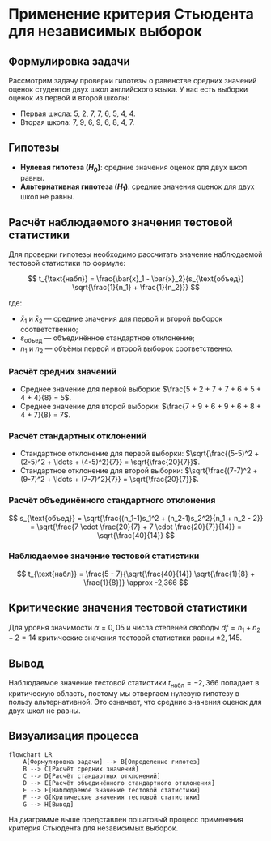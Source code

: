# Применение критерия Стьюдента для независимых выборок

## Формулировка задачи

Рассмотрим задачу проверки гипотезы о равенстве средних значений оценок студентов двух школ английского языка. У нас есть выборки оценок из первой и второй школы:

- Первая школа: 5, 2, 7, 7, 6, 5, 4, 4.
- Вторая школа: 7, 9, 6, 9, 6, 8, 4, 7.

## Гипотезы

- **Нулевая гипотеза ($H_0$)**: средние значения оценок для двух школ равны.
- **Альтернативная гипотеза ($H_1$)**: средние значения оценок для двух школ не равны.

## Расчёт наблюдаемого значения тестовой статистики

Для проверки гипотезы необходимо рассчитать значение наблюдаемой тестовой статистики по формуле:

$$
t_{\text{набл}} = \frac{\bar{x}_1 - \bar{x}_2}{s_{\text{объед}} \sqrt{\frac{1}{n_1} + \frac{1}{n_2}}}
$$

где:
- $\bar{x}_1$ и $\bar{x}_2$ — средние значения для первой и второй выборок соответственно;
- $s_{\text{объед}}$ — объединённое стандартное отклонение;
- $n_1$ и $n_2$ — объёмы первой и второй выборок соответственно.

### Расчёт средних значений

- Среднее значение для первой выборки: $\frac{5 + 2 + 7 + 7 + 6 + 5 + 4 + 4}{8} = 5$.
- Среднее значение для второй выборки: $\frac{7 + 9 + 6 + 9 + 6 + 8 + 4 + 7}{8} = 7$.

### Расчёт стандартных отклонений

- Стандартное отклонение для первой выборки: $\sqrt{\frac{(5-5)^2 + (2-5)^2 + \ldots + (4-5)^2}{7}} = \sqrt{\frac{20}{7}}$.
- Стандартное отклонение для второй выборки: $\sqrt{\frac{(7-7)^2 + (9-7)^2 + \ldots + (7-7)^2}{7}} = \sqrt{\frac{20}{7}}$.

### Расчёт объединённого стандартного отклонения

$$
s_{\text{объед}} = \sqrt{\frac{(n_1-1)s_1^2 + (n_2-1)s_2^2}{n_1 + n_2 - 2}} = \sqrt{\frac{7 \cdot \frac{20}{7} + 7 \cdot \frac{20}{7}}{14}} = \sqrt{\frac{40}{14}}
$$

### Наблюдаемое значение тестовой статистики

$$
t_{\text{набл}} = \frac{5 - 7}{\sqrt{\frac{40}{14}} \sqrt{\frac{1}{8} + \frac{1}{8}}} \approx -2,366
$$

## Критические значения тестовой статистики

Для уровня значимости $\alpha = 0,05$ и числа степеней свободы $df = n_1 + n_2 - 2 = 14$ критические значения тестовой статистики равны $\pm 2,145$.

## Вывод

Наблюдаемое значение тестовой статистики $t_{\text{набл}} = -2,366$ попадает в критическую область, поэтому мы отвергаем нулевую гипотезу в пользу альтернативной. Это означает, что средние значения оценок для двух школ не равны.

## Визуализация процесса

```mermaid
flowchart LR
    A[Формулировка задачи] --> B[Определение гипотез]
    B --> C[Расчёт средних значений]
    C --> D[Расчёт стандартных отклонений]
    D --> E[Расчёт объединённого стандартного отклонения]
    E --> F[Наблюдаемое значение тестовой статистики]
    F --> G[Критические значения тестовой статистики]
    G --> H[Вывод]
```

На диаграмме выше представлен пошаговый процесс применения критерия Стьюдента для независимых выборок.